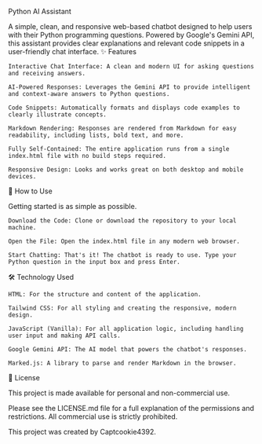 Python AI Assistant

A simple, clean, and responsive web-based chatbot designed to help users with their Python programming questions. Powered by Google's Gemini API, this assistant provides clear explanations and relevant code snippets in a user-friendly chat interface.
✨ Features

    Interactive Chat Interface: A clean and modern UI for asking questions and receiving answers.

    AI-Powered Responses: Leverages the Gemini API to provide intelligent and context-aware answers to Python questions.

    Code Snippets: Automatically formats and displays code examples to clearly illustrate concepts.

    Markdown Rendering: Responses are rendered from Markdown for easy readability, including lists, bold text, and more.

    Fully Self-Contained: The entire application runs from a single index.html file with no build steps required.

    Responsive Design: Looks and works great on both desktop and mobile devices.

🚀 How to Use

Getting started is as simple as possible.

    Download the Code: Clone or download the repository to your local machine.

    Open the File: Open the index.html file in any modern web browser.

    Start Chatting: That's it! The chatbot is ready to use. Type your Python question in the input box and press Enter.

🛠️ Technology Used

    HTML: For the structure and content of the application.

    Tailwind CSS: For all styling and creating the responsive, modern design.

    JavaScript (Vanilla): For all application logic, including handling user input and making API calls.

    Google Gemini API: The AI model that powers the chatbot's responses.

    Marked.js: A library to parse and render Markdown in the browser.

📄 License

This project is made available for personal and non-commercial use.

Please see the LICENSE.md file for a full explanation of the permissions and restrictions. All commercial use is strictly prohibited.

This project was created by Captcookie4392.
